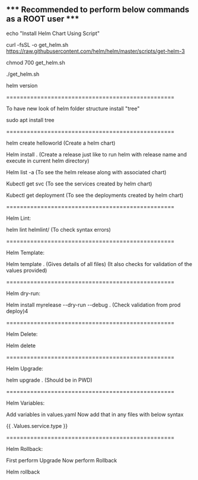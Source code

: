 *** Recommended to perform below commands as a ROOT user ***
----------------------------------------------------------------------------------------------


echo "Install Helm Chart Using Script"

curl -fsSL -o get_helm.sh https://raw.githubusercontent.com/helm/helm/master/scripts/get-helm-3

chmod 700 get_helm.sh

./get_helm.sh

helm version

=================================================

To have new look of helm folder structure install "tree"

sudo apt install tree

=================================================

helm create helloworld
(Create a helm chart)

Helm install <release-name> .
(Create a release just like to run helm with release name and execute in current helm directory)

Helm list -a 
(To see the helm release along with associated chart)

Kubectl get svc
(To see the services created by helm chart)

Kubectl get deployment 
(To see the deployments created by helm chart)

=================================================

Helm Lint:

helm lint helmlint/
(To check syntax errors)

=================================================

Helm Template:

Helm template .
(Gives details of all files)
(It also checks for validation of the values provided)

=================================================

Helm dry-run:

Helm install myrelease --dry-run --debug .
(Check validation from prod deploy)4

=================================================

Helm Delete:

Helm delete <release-name>

=================================================

Helm Upgrade:

 helm upgrade <release-name>  .
(Should be in PWD)

=================================================


Helm Variables:

Add variables in values.yaml
Now add that in any files with below syntax

{{ .Values.service.type }}

=================================================

Helm Rollback:

First perform Upgrade
Now perform  Rollback

Helm rollback <release-name> <revision-number>
  



